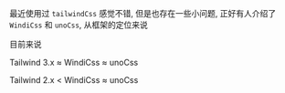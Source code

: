 
最近使用过 `tailwindCss` 感觉不错, 但是也存在一些小问题,
正好有人介绍了 `WindiCss` 和 `unoCss`, 从框架的定位来说

目前来说

Tailwind 3.x ≈ WindiCss ≈ unoCss

Tailwind 2.x < WindiCss ≈ unoCss